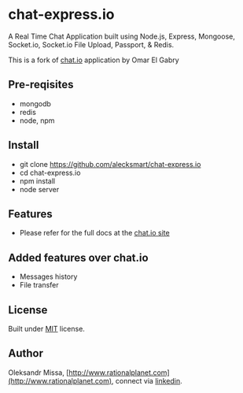 # chat-express.io

A Real Time Chat Application built using Node.js, Express, Mongoose, Socket.io, Socket.io File Upload, Passport, & Redis.

This is a fork of [chat.io](https://raw.githubusercontent.com/OmarElGabry/chat.io) application by Omar El Gabry

## Pre-reqisites
+ mongodb
+ redis
+ node, npm

## Install
+ git clone https://github.com/alecksmart/chat-express.io
+ cd chat-express.io
+ npm install
+ node server

## Features
+ Please refer for the full docs at the [chat.io site](https://raw.githubusercontent.com/OmarElGabry/chat.io)

## Added features over chat.io
+ Messages history
+ File transfer

## License <a name="license"></a>
Built under [MIT](http://www.opensource.org/licenses/mit-license.php) license.

## Author <a name="auhtor"></a>
Oleksandr Missa, [http://www.rationalplanet.com](http://www.rationalplanet.com), connect via [linkedin](https://www.linkedin.com/in/alecksmart).
